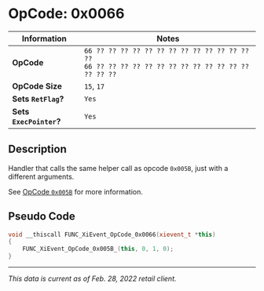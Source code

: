 # OpCode: 0x0066

| Information               | Notes |
|---                        |---    |
| **OpCode**                | `66 ?? ?? ?? ?? ?? ?? ?? ?? ?? ?? ?? ?? ?? ??` <br> `66 ?? ?? ?? ?? ?? ?? ?? ?? ?? ?? ?? ?? ?? ?? ?? ??` |
| **OpCode Size**           | `15`, `17` |
| **Sets `RetFlag`?**       | `Yes` |
| **Sets `ExecPointer`?**   | `Yes` |

## Description

Handler that calls the same helper call as opcode `0x005B`, just with a different arguments.

See [OpCode `0x005B`](OpCodes/0x005B.md) for more information.

## Pseudo Code

```cpp
void __thiscall FUNC_XiEvent_OpCode_0x0066(xievent_t *this)
{
    FUNC_XiEvent_OpCode_0x005B_(this, 0, 1, 0);
}
```

---

_This data is current as of Feb. 28, 2022 retail client._